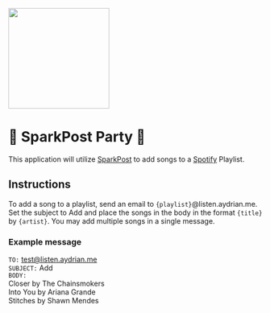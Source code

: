 <a href="https://developers.sparkpost.com"><img src="https://www.sparkpost.com/sites/default/files/attachments/SparkPost_Logo_2-Color_Gray-Orange_RGB.svg" width="200px"/></a>

# :tada: SparkPost Party :tada:

This application will utilize [SparkPost][1] to add songs to a [Spotify](https://www.spotify.com/) Playlist.

## Instructions
To add a song to a playlist, send an email to `{playlist}`@listen.aydrian.me. Set the subject to Add and place the songs in the body in the format `{title}` by `{artist}`. You may add multiple songs in a single message.

### Example message
`TO:` test@listen.aydrian.me<br />
`SUBJECT:` Add<br />
`BODY:`<br />
Closer by The Chainsmokers<br />
Into You by Ariana Grande<br />
Stitches by Shawn Mendes<br />


[1]: https://www.sparkpost.com/
[2]: https://app.sparkpost.com/sign-up?src=Dev-Website&sfdcid=701600000011daf&_ga=1.204138960.1347218848.1425988764
[3]: https://developers.sparkpost.com/
